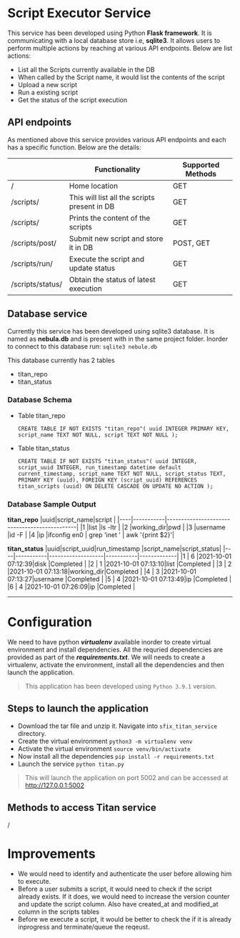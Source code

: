 # Script Executor Service
This service has been developed using Python **Flask framework**. It is communicating with a local database store i.e, **sqlite3**. It allows users to perform multiple actions by reaching at various API endpoints. Below are list actions:
- List all the Scripts currently available in the DB
- When called by the Script name, it would list the contents of the script
- Upload a new script
- Run a existing script
- Get the status of the script execution

## API endpoints
As mentioned above this service provides various API endpoints and each has a specific function. Below are the details:

|                        |Functionality                                 |Supported Methods |
|------------------------|----------------------------------------------|------------------|
|/                       |Home location                                 |GET               |
|/scripts/               |This will list all the scripts present in DB  |GET               |
|/scripts/<name>         |Prints the content of the scripts             |GET               |
|/scripts/post/          |Submit new script and store it in DB          |POST, GET         |
|/scripts/run/<name>     |Execute the script and update status          |GET               |
|/scripts/status/<name>  |Obtain the status of latest execution         |GET               |

## Database service
Currently this service has been developed using sqlite3 database. It is named as **nebula.db** and is present with in the same project folder. Inorder to connect to this database run: `sqlite3 nebule.db`

This database currently has 2 tables
- titan_repo
- titan_status

### Database Schema
- Table titan_repo

  `CREATE TABLE IF NOT EXISTS "titan_repo"(
uuid INTEGER PRIMARY KEY,
script_name TEXT NOT NULL,
script TEXT NOT NULL
);`
- Table titan_status

  `CREATE TABLE IF NOT EXISTS "titan_status"(
    uuid INTEGER,
    script_uuid INTEGER,
    run_timestamp datetime default current_timestamp,
    script_name TEXT NOT NULL,
    script_status TEXT,
    PRIMARY KEY (uuid),
    FOREIGN KEY (script_uuid)
      REFERENCES titan_scripts (uuid)
          ON DELETE CASCADE
          ON UPDATE NO ACTION
);`

### Database Sample Output

**titan_repo**
|uuid|script_name|script                                        |
|----|-----------|----------------------------------------------|
|1   |list       |ls -ltr                                       |
|2   |working_dir|pwd                                           |
|3   |username   |id -F                                         |
|4   |ip         |ifconfig en0 | grep 'inet ' | awk '{print $2}'|

**titan_status**
|uuid|script_uuid|run_timestamp      |script_name|script_status|
|----|-----------|-------------------|-----------|-------------|
|1   |   6       |2021-10-01 07:12:39|disk       |Completed    |
|2   |   1       |2021-10-01 07:13:10|list       |Completed    |
|3   |   2       |2021-10-01 07:13:18|working_dir|Completed    |
|4   |   3       |2021-10-01 07:13:27|username   |Completed    |
|5   |   4       |2021-10-01 07:13:49|ip         |Completed    |
|6   |   4       |2021-10-01 07:26:09|ip         |Completed    |

---

# Configuration
We need to have python ***virtualenv*** available inorder to create virtual environment and install dependencies. All the requried dependencies are provided as part of the ***requirements.txt***.
We will needs to create a virtualenv, activate the environment, install all the dependencies and then launch the application.
> This application has been developed using `Python 3.9.1` version.

## Steps to launch the application
- Download the tar file and unzip it. Navigate into `sfix_titan_service` directory.
- Create the virtual environment `python3 -m virtualenv venv`
- Activate the virtual environment `source venv/bin/activate`
- Now install all the dependencies `pip install -r requirements.txt`
- Launch the service `python titan.py`
> This will launch the application on port 5002 and can be accessed at http://127.0.0.1:5002

## Methods to access Titan service
/


# Improvements
- We would need to identify and authenticate the user before allowing him to execute.
- Before a user submits a script, it would need to check if the script already exists. If it does, we would need to increase the version counter and update the script column. Also have created_at and modified_at column in the scripts tables
- Before we execute a script, it would be better to check the if it is already inprogress and terminate/queue the reqeust.
